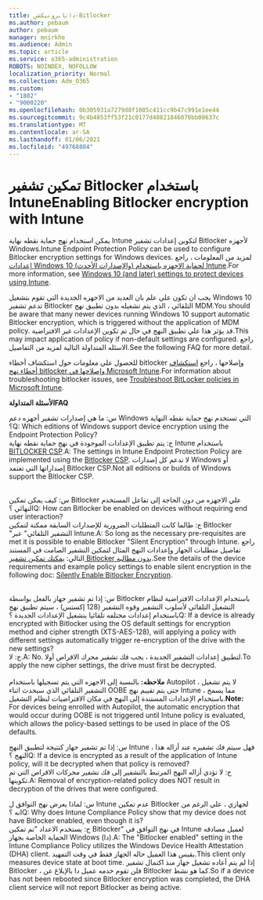 ```yaml
---
title: داتابروتيكشن-Bitlocker
ms.author: pebaum
author: pebaum
manager: mnirkhe
ms.audience: Admin
ms.topic: article
ms.service: o365-administration
ROBOTS: NOINDEX, NOFOLLOW
localization_priority: Normal
ms.collection: Adm_O365
ms.custom:
- "1802"
- "9000220"
ms.openlocfilehash: 0b305931a7279d8f1085c411cc9b47c991e1ee44
ms.sourcegitcommit: 9c4b4853ff53f21c0177d48821846070bb00637c
ms.translationtype: MT
ms.contentlocale: ar-SA
ms.lasthandoff: 01/06/2021
ms.locfileid: "49768804"
---
```

# <a name="enabling-bitlocker-encryption-with-intune"></a><span data-ttu-id="a4fc8-102">تمكين تشفير Bitlocker باستخدام Intune</span><span class="sxs-lookup"><span data-stu-id="a4fc8-102">Enabling Bitlocker encryption with Intune</span></span>

 <span data-ttu-id="a4fc8-103">يمكن استخدام نهج حماية نقطه نهاية Intune لتكوين إعدادات تشفير Bitlocker لأجهزه Windows.</span><span class="sxs-lookup"><span data-stu-id="a4fc8-103">Intune Endpoint Protection Policy can be used to configure Bitlocker encryption settings for Windows devices.</span></span> <span data-ttu-id="a4fc8-104">لمزيد من المعلومات ، راجع [إعدادات Windows 10 (والإصدارات الأحدث) لحماية الاجهزه باستخدام Intune](https://docs.microsoft.com/intune/endpoint-protection-windows-10#windows-encryption).</span><span class="sxs-lookup"><span data-stu-id="a4fc8-104">For more information, see [Windows 10 (and later) settings to protect devices using Intune](https://docs.microsoft.com/intune/endpoint-protection-windows-10#windows-encryption).</span></span>
 
<span data-ttu-id="a4fc8-105">يجب ان تكون علي علم بان العديد من الاجهزه الجديدة التي تقوم بتشغيل Windows 10 تدعم تشفير Bitlocker التلقائي ، الذي يتم تشغيله بدون تطبيق نهج MDM.</span><span class="sxs-lookup"><span data-stu-id="a4fc8-105">You should be aware that many newer devices running Windows 10 support automatic Bitlocker encryption, which is triggered without the application of MDM policy.</span></span> <span data-ttu-id="a4fc8-106">قد يؤثر هذا علي تطبيق النهج في حال تم تكوين الإعدادات غير الافتراضية.</span><span class="sxs-lookup"><span data-stu-id="a4fc8-106">This may impact application of policy if non-default settings are configured.</span></span> <span data-ttu-id="a4fc8-107">راجع الاسئله المتداولة التالية لمزيد من التفاصيل.</span><span class="sxs-lookup"><span data-stu-id="a4fc8-107">See the following FAQ for more detail.</span></span>
 
<span data-ttu-id="a4fc8-108">للحصول علي معلومات حول استكشاف أخطاء bitlocker وإصلاحها ، راجع [استكشاف أخطاء نهج bitlocker وإصلاحها في Microsoft Intune](https://docs.microsoft.com/intune/protect/troubleshoot-bitlocker-policies).</span><span class="sxs-lookup"><span data-stu-id="a4fc8-108">For information about troubleshooting bitlocker issues, see [Troubleshoot BitLocker policies in Microsoft Intune](https://docs.microsoft.com/intune/protect/troubleshoot-bitlocker-policies).</span></span>
 
 
<span data-ttu-id="a4fc8-109">**الأسئلة المتداولة**</span><span class="sxs-lookup"><span data-stu-id="a4fc8-109">**FAQ**</span></span>

<span data-ttu-id="a4fc8-110">س: ما هي إصدارات تشفير أجهزه دعم Windows التي تستخدم نهج حماية نقطه النهاية ؟</span><span class="sxs-lookup"><span data-stu-id="a4fc8-110">Q: Which editions of Windows support device encryption using the Endpoint Protection Policy?</span></span><br>
<span data-ttu-id="a4fc8-111">ج: يتم تطبيق الإعدادات الموجودة في نهج حماية نقطه نهاية Intune باستخدام [BITLOCKER CSP](https://docs.microsoft.com/windows/client-management/mdm/bitlocker-csp).</span><span class="sxs-lookup"><span data-stu-id="a4fc8-111">A: The settings in Intune Endpoint Protection Policy are implemented using the [Bitlocker CSP](https://docs.microsoft.com/windows/client-management/mdm/bitlocker-csp).</span></span> <span data-ttu-id="a4fc8-112">لا تدعم كل إصدارات Windows أو إصداراتها التي تعتمد Bitlocker CSP.</span><span class="sxs-lookup"><span data-stu-id="a4fc8-112">Not all editions or builds of Windows support the Bitlocker CSP.</span></span> <br><br>

<span data-ttu-id="a4fc8-113">س: كيف يمكن تمكين Bitlocker علي الاجهزه من دون الحاجة إلى تفاعل المستخدم النهائي ؟</span><span class="sxs-lookup"><span data-stu-id="a4fc8-113">Q: How can Bitlocker be enabled on devices without requiring end user interaction?</span></span><br>
<span data-ttu-id="a4fc8-114">ج: طالما كانت المتطلبات الضرورية للإصدارات السابقة ممكنة لتمكين Bitlocker "التشفير التلقائي" عبر Intune.</span><span class="sxs-lookup"><span data-stu-id="a4fc8-114">A: So long as the necessary pre-requisites are met it is possible to enable Bitlocker "Silent Encryption" through Intune.</span></span> <span data-ttu-id="a4fc8-115">راجع تفاصيل متطلبات الجهاز وإعدادات النهج المثال لتمكين التشفير الصامت في المستند التالي: [يمكنك تمكين تشفير Bitlocker بدون مطالبه](https://docs.microsoft.com/mem/intune/protect/encrypt-devices#silently-enable-bitlocker-on-devices).</span><span class="sxs-lookup"><span data-stu-id="a4fc8-115">See the details of the device requirements and example policy settings to enable silent encryption in the following doc: [Silently Enable Bitlocker Encryption](https://docs.microsoft.com/mem/intune/protect/encrypt-devices#silently-enable-bitlocker-on-devices).</span></span> <br><br>

<span data-ttu-id="a4fc8-116">س: إذا تم تشفير جهاز بالفعل بواسطة Bitlocker باستخدام الإعدادات الافتراضية لنظام التشغيل التلقائي لأسلوب التشفير وقوه التشفير (128 إكستس) ، سيتم تطبيق نهج باستخدام إعدادات مختلفه تلقائيا بتشغيل الإعدادات الجديدة ؟</span><span class="sxs-lookup"><span data-stu-id="a4fc8-116">Q: If a device is already encrypted with Bitlocker using the OS default settings for encryption method and cipher strength (XTS-AES-128), will applying a policy with different settings automatically trigger re-encryption of the drive with the new settings?</span></span><br>
<span data-ttu-id="a4fc8-117">ج: لا.</span><span class="sxs-lookup"><span data-stu-id="a4fc8-117">A: No.</span></span> <span data-ttu-id="a4fc8-118">لتطبيق إعدادات التشفير الجديدة ، يجب فك تشفير محرك الاقراص أولا.</span><span class="sxs-lookup"><span data-stu-id="a4fc8-118">To apply the new cipher settings, the drive must first be decrypted.</span></span><br><br>
<span data-ttu-id="a4fc8-119">**ملاحظه:** بالنسبة إلى الاجهزه التي يتم تسجيلها باستخدام Autopilot ، لا يتم تشغيل التشفير التلقائي الذي سيحدث اثناء OOBE حتى يتم تقييم نهج Intune ، مما يسمح باستخدام الإعدادات المستندة إلى النهج في مكان الافتراضيات لنظام التشغيل.</span><span class="sxs-lookup"><span data-stu-id="a4fc8-119">**Note:** For devices being enrolled with Autopilot, the automatic encryption that would occur during OOBE is not triggered until Intune policy is evaluated, which allows the policy-based settings to be used in place of the OS defaults.</span></span>
 
<span data-ttu-id="a4fc8-120">س: إذا تم تشفير جهاز كنتيجة لتطبيق النهج Intune ، فهل سيتم فك تشفيره عند أزاله هذا النهج ؟</span><span class="sxs-lookup"><span data-stu-id="a4fc8-120">Q: If a device is encrypted as a result of the  application of Intune policy, will it be decrypted when that policy is removed?</span></span><br>
<span data-ttu-id="a4fc8-121">ج: لا تؤدي أزاله النهج المرتبط بالتشفير إلى فك تشفير محركات الاقراص التي تم تكوينها.</span><span class="sxs-lookup"><span data-stu-id="a4fc8-121">A: Removal of encryption-related policy does NOT result in decryption of the drives that were configured.</span></span>
 
<span data-ttu-id="a4fc8-122">س: لماذا يعرض نهج التوافق ل Intune عدم تمكين Bitlocker لجهازي ، علي الرغم من انه ؟</span><span class="sxs-lookup"><span data-stu-id="a4fc8-122">Q: Why does Intune Compliance Policy show that my device does not have Bitlocker enabled, even though it is?</span></span><br>
<span data-ttu-id="a4fc8-123">ج: يستخدم الاعداد "تم تمكين Bitlocker" في نهج التوافق في Intune لعميل مصادقه الحماية الخاصة بجهاز Windows (دا).</span><span class="sxs-lookup"><span data-stu-id="a4fc8-123">A: The "Bitlocker enabled" setting in the Intune Compliance Policy utilizes the Windows Device Health Attestation  (DHA) client.</span></span> <span data-ttu-id="a4fc8-124">يقيس هذا العميل حاله الجهاز فقط في وقت التمهيد.</span><span class="sxs-lookup"><span data-stu-id="a4fc8-124">This client only measures device state at boot time.</span></span> <span data-ttu-id="a4fc8-125">إذا لم يتم أعاده تشغيل جهاز منذ اكتمال تشفير Bitlocker ، فلن تقوم خدمه عميل دا بالإبلاغ عن Bitlocker كما هو نشط.</span><span class="sxs-lookup"><span data-stu-id="a4fc8-125">So if a device has not been rebooted since Bitlocker encryption was completed, the DHA client service will not report Bitlocker as being active.</span></span>
 
 